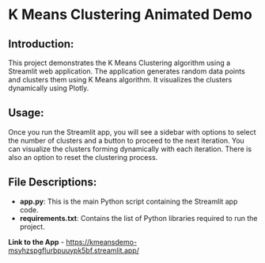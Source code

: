 # K Means Clustering Animated Demo

## Introduction:

This project demonstrates the K Means Clustering algorithm using a Streamlit web application. The application generates random data points and clusters them using K Means algorithm. It visualizes the clusters dynamically using Plotly.

## Usage:

Once you run the Streamlit app, you will see a sidebar with options to select the number of clusters and a button to proceed to the next iteration. You can visualize the clusters forming dynamically with each iteration. There is also an option to reset the clustering process.

## File Descriptions:

- **app.py**: This is the main Python script containing the Streamlit app code.
- **requirements.txt**: Contains the list of Python libraries required to run the project.

**Link to the App** - https://kmeansdemo-msyhzspgflurbpuuypk5bf.streamlit.app/
